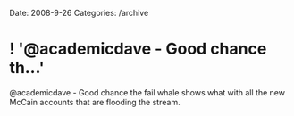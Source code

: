 Date: 2008-9-26
Categories: /archive

# ! '@academicdave - Good chance th...'

@academicdave - Good chance the fail whale shows what with all the new McCain accounts that are flooding the stream.
